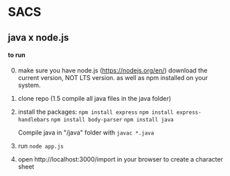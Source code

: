 # SACS
## java x node.js


#### to run
0. make sure you have node.js (https://nodejs.org/en/) download the current version, NOT LTS version.
as well as npm installed on your system.

1. clone repo
(1.5 compile all java files in the java folder)
2. install the packages:
    `npm install express`
    `npm install express-handlebars`
    `npm install body-parser`
    `npm install java`

    Compile java in "/java" folder with `javac *.java`
3. run `node app.js`
4. open http://localhost:3000/import in your browser to create a character sheet
